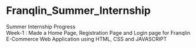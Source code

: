 # Franqlin_Summer_Internship
Summer Internship Progress  
Week-1 :  Made a Home Page, Registration Page and Login page for Franqlin E-Commerce Web Application using HTML, CSS and JAVASCRIPT
